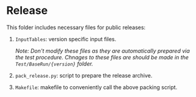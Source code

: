 # Release

This folder includes necessary files for public releases:

1. `InputTables`: version specific input files.

    *Note: Don't modify these files as they are automatically prepared via the test procedure. Chnages to these files are should be made in the `Test/BaseRun/{version}` folder.*

2. `pack_release.py`: script to prepare the release archive.
3. `Makefile`: makefile to conveniently call the above packing script.
